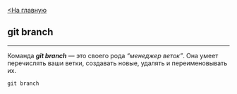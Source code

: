 [<На главную](./readme.md)
## git branch
---
Команда ***git branch*** — это своего рода *“менеджер веток”*. Она умеет перечислять ваши ветки, создавать новые, удалять и переименовывать их.
```bash=
git branch
```